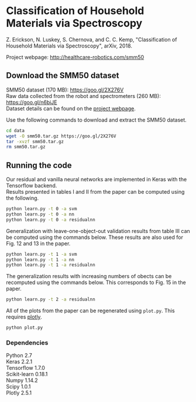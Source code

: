 # Classification of Household Materials via Spectroscopy

Z. Erickson, N. Luskey, S. Chernova, and C. C. Kemp, "Classification of Household Materials via Spectroscopy", arXiv, 2018.

Project webpage: http://healthcare-robotics.com/smm50

## Download the SMM50 dataset
SMM50 dataset (170 MB): https://goo.gl/2X276V  
Raw data collected from the robot and spectrometers (260 MB): https://goo.gl/n6biJE  
Dataset details can be found on the [project webpage](http://healthcare-robotics.com/smm50).

Use the following commands to download and extract the SMM50 dataset.
```bash
cd data
wget -O smm50.tar.gz https://goo.gl/2X276V
tar -xvzf smm50.tar.gz
rm smm50.tar.gz
```

## Running the code
Our residual and vanilla neural networks are implemented in Keras with the Tensorflow backend.  
Results presented in tables I and II from the paper can be computed using the following.
```bash
python learn.py -t 0 -a svm
python learn.py -t 0 -a nn
python learn.py -t 0 -a residualnn
```
Generalization with leave-one-object-out validation results from table III can be computed using the commands below. These results are also used for Fig. 12 and 13 in the paper.
```bash
python learn.py -t 1 -a svm
python learn.py -t 1 -a nn
python learn.py -t 1 -a residualnn
```
The generalization results with increasing numbers of obects can be recomputed using the commands below. This corresponds to Fig. 15 in the paper.
```bash
python learn.py -t 2 -a residualnn
```
All of the plots from the paper can be regenerated using `plot.py`. This requires [plotly](https://plot.ly/python/).
```bash
python plot.py
```

### Dependencies
Python 2.7  
Keras 2.2.1  
Tensorflow 1.7.0  
Scikit-learn 0.18.1  
Numpy 1.14.2  
Scipy 1.0.1  
Plotly 2.5.1
